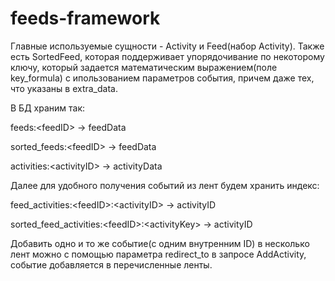 # feeds-framework

Главные используемые сущности - Activity и Feed(набор Activity).
Также есть SortedFeed, которая поддерживает упорядочивание по некоторому ключу, который задается математическим выражением(поле key_formula) с ипользованием параметров события, причем даже тех, что указаны в extra_data.

В БД храним так:

feeds:\<feedID> -> feedData

sorted_feeds:\<feedID> -> feedData

activities:\<activityID> -> activityData

Далее для удобного получения событий из лент будем хранить индекс:

feed_activities:\<feedID>:\<activityID> -> activityID

sorted_feed_activities:\<feedID>:\<activityKey> -> activityID

Добавить одно и то же событие(с одним внутренним ID) в несколько лент можно с помощью параметра redirect_to в запросе AddActivity, событие добавляется в перечисленные ленты.
